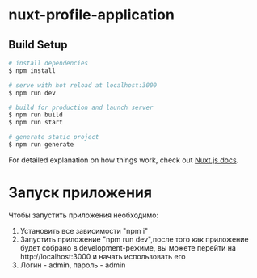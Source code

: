 # nuxt-profile-application

## Build Setup

```bash
# install dependencies
$ npm install

# serve with hot reload at localhost:3000
$ npm run dev

# build for production and launch server
$ npm run build
$ npm run start

# generate static project
$ npm run generate
```

For detailed explanation on how things work, check out [Nuxt.js docs](https://nuxtjs.org).


# Запуск приложения

Чтобы запустить приложения необходимо:
1. Установить все зависимости "npm i"
2. Запустить приложение "npm run dev",после того как приложение будет собрано в development-режиме, 
вы можете перейти на http://localhost:3000 и начать использовать его
3. Логин - admin, пароль - admin
